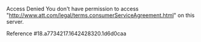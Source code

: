 Access Denied
You don't have permission to access "http://www.att.com/legal/terms.consumerServiceAgreement.html" on this server.

Reference #18.a7734217.1642428320.1d6d0caa